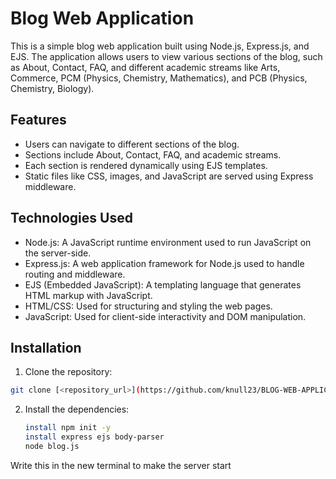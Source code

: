 # Blog Web Application

This is a simple blog web application built using Node.js, Express.js, and EJS. The application allows users to view various sections of the blog, such as About, Contact, FAQ, and different academic streams like Arts, Commerce, PCM (Physics, Chemistry, Mathematics), and PCB (Physics, Chemistry, Biology).

## Features

- Users can navigate to different sections of the blog.
- Sections include About, Contact, FAQ, and academic streams.
- Each section is rendered dynamically using EJS templates.
- Static files like CSS, images, and JavaScript are served using Express middleware.

## Technologies Used

- Node.js: A JavaScript runtime environment used to run JavaScript on the server-side.
- Express.js: A web application framework for Node.js used to handle routing and middleware.
- EJS (Embedded JavaScript): A templating language that generates HTML markup with JavaScript.
- HTML/CSS: Used for structuring and styling the web pages.
- JavaScript: Used for client-side interactivity and DOM manipulation.



## Installation

1. Clone the repository:
```bash
git clone [<repository_url>](https://github.com/knull23/BLOG-WEB-APPLICATION.git)
```
2. Install the dependencies:
   ```bash
   install npm init -y
   install express ejs body-parser
   node blog.js
   ```
Write this in the new terminal to make the server start 



